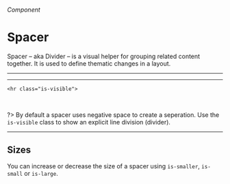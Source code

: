 <h6 class="subtitle is-5 has-text-grey has-text-weight-semibold">Component</h6><h1 class="title is-1 has-text-weight-bold">Spacer</h1>
<p class="subtitle is-5">
    <span class="has-text-weight-semibold">Spacer</span> – aka Divider – is a visual helper for grouping related content together. It is used to define thematic changes in a layout.
</p>

<hr class="is-large is-visible">

<div class="box has-background-light is-relaxed is-marginless">
    <hr class="is-visible">
</div>

    <hr class="is-visible">

<br>

?> By default a spacer uses negative space to create a seperation. Use the `is-visible` class to show an explicit line division (divider).


<hr class="is-visible">

<h2 class="title is-4">Sizes</h2>

You can increase or decrease the size of a spacer using `is-smaller`, `is-small` or `is-large`.
